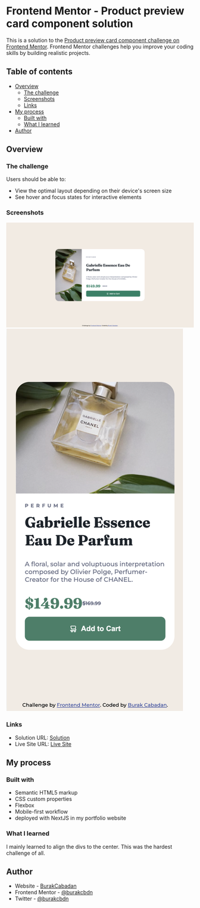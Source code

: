 # Frontend Mentor - Product preview card component solution

This is a solution to the [Product preview card component challenge on Frontend Mentor](https://www.frontendmentor.io/challenges/product-preview-card-component-GO7UmttRfa). Frontend Mentor challenges help you improve your coding skills by building realistic projects.

## Table of contents

-   [Overview](#overview)
    -   [The challenge](#the-challenge)
    -   [Screenshots](#screenshots)
    -   [Links](#links)
-   [My process](#my-process)
    -   [Built with](#built-with)
    -   [What I learned](#what-i-learned)
-   [Author](#author)


## Overview

### The challenge

Users should be able to:

-   View the optimal layout depending on their device's screen size
-   See hover and focus states for interactive elements

### Screenshots

![](./screenshots/ss_desktop.png)
![](./screenshots/ss_mobile.png)


### Links

-   Solution URL: [Solution](https://github.com/burakcbdn/frontendmentor-product-preview-card)
-   Live Site URL: [Live Site](https://burakcbdn.me/frontendmentor/challenge/1)

## My process

### Built with

-   Semantic HTML5 markup
-   CSS custom properties
-   Flexbox
-   Mobile-first workflow
-   deployed with NextJS in my portfolio website

### What I learned

I mainly learned to align the divs to the center. This was the hardest challenge of all.

## Author

-   Website - [BurakCabadan](https://www.your-site.com)
-   Frontend Mentor - [@burakcbdn](https://www.frontendmentor.io/profile/burakcbdn)
-   Twitter - [@burakcbdn](https://www.twitter.com/burakcbdn)

